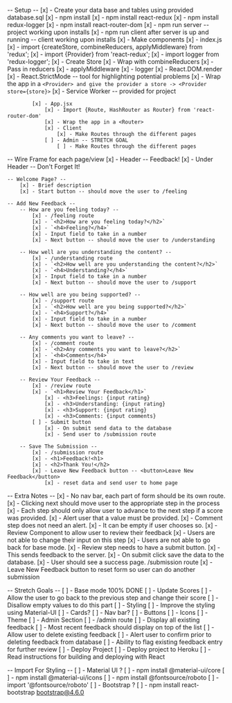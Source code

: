 -- Setup --
    [x] - Create your data base and tables using provided database.sql
    [x] - npm install
    [x] - npm install react-redux
    [x] - npm install redux-logger
    [x] - npm install react-router-dom
    [x] - npm run server -- project working upon installs
        [x] - npm run client after server is up and running -- client working upon installs
    [x] - Make components
        [x] - index.js
            [x] - import {createStore, combineReducers, applyMiddleware} from 'redux';
            [x] - import {Provider} from 'react-redux';
            [x] - import logger from 'redux-logger';
            [x] - Create Store
                [x] - Wrap with combineReducers
                    [x] - Pass in reducers
                [x] - applyMiddleware
                    [x] - logger
            [x] - React.DOM.render
                [x] - React.StrictMode -- tool for highlighting potential problems
                [x] - Wrap the app in a `<Provider> and give the provider a store -> <Provider store={store}>`
                [x] - Service Worker -- provided for project

            [x] - App.jsx
                [x] - Import {Route, HashRouter as Router} from 'react-router-dom'
                [x] - Wrap the app in a <Router>
                [x] - Client
                    [x] - Make Routes through the different pages
                [ ] - Admin -- STRETCH GOAL
                    [ ] - Make Routes through the different pages

-- Wire Frame for each page/view
    [x] - Header -- Feedback!
        [x] - Under Header -- Don't Forget It!

    -- Welcome Page? --
        [x] - Brief description
        [x] - Start button -- should move the user to /feeling

    -- Add New Feedback --
        -- How are you feeling today? --
            [x] - /feeling route
            [x] - `<h2>How are you feeling today?</h2>`
            [x] - `<h4>Feeling?</h4>`
            [x] - Input field to take in a number
            [x] - Next button -- should move the user to /understanding

        -- How well are you understanding the content? --
            [x] - /understanding route
            [x] - `<h2>How well are you understanding the content?</h2>`
            [x] - `<h4>Understanding?</h4>`
            [x] - Input field to take in a number
            [x] - Next button -- should move the user to /support

        -- How well are you being supported? --
            [x] - /support route
            [x] - `<h2>How well are you being supported?</h2>`
            [x] - `<h4>Support?</h4>`
            [x] - Input field to take in a number
            [x] - Next button -- should move the user to /comment

        -- Any comments you want to leave? --
            [x] - /comment route
            [x] - `<h2>Any comments you want to leave?</h2>`
            [x] - `<h4>Comments</h4>`
            [x] - Input field to take in text
            [x] - Next button -- should move the user to /review

        -- Review Your Feedback --
            [x] - /review route
            [x] - `<h1>Review Your Feedback</h1>`
                [x] - <h3>Feelings: {input rating}
                [x] - <h3>Understanding: {input rating}
                [x] - <h3>Support: {input rating}
                [x] - <h3>Comments: {input comments}
            [ ] - Submit button
                [x] - On submit send data to the database
                [x] - Send user to /submission route

        -- Save The Submission --
            [x] - /submission route
            [x] - <h1>Feedback!<h1>
            [x] - <h2>Thank You!</h2>
            [x] - Leave New Feedback button -- <button>Leave New Feedback</button>
                [x] - reset data and send user to home page

-- Extra Notes --
    [x] - No nav bar, each part of form should be its own route.
        [x] - Clicking next should move user to the appropriate step in the process
    [x] - Each step should only allow user to advance to the next step if a score was provided.
        [x] - Alert user that a value must be provided.
    [x] - Comment step does not need an alert.
        [x] - It can be empty if user chooses so.
    [x] - Review Component to allow user to review their feedback
        [x] - Users are not able to change their input on this step
        [x] - Users are not able to go back for base mode.
    [x] - Review step needs to have a submit button.
        [x] - This sends feedback to the server.
        [x] - On submit click save the data to the database.
        [x] - User should see a success page. /submission route
            [x] - Leave New Feedback button to reset form so user can do another submission




-- Stretch Goals --
    [ ] - Base mode 100% DONE
    [ ] - Update Scores
        [ ] - Allow the user to go back to the previous step and change their score
            [ ] - Disallow empty values to do this part
    [ ] - Styling
        [ ] - Improve the styling using Material-UI
            [ ] - Cards?
            [ ] - Nav bar?
            [ ] - Buttons
            [ ] - Icons
            [ ] - Theme
    [ ] - Admin Section
        [ ] - /admin route
            [ ] - Display all existing feedback
            [ ] - Most recent feedback should display on top of the list
            [ ] - Allow user to delete existing feedback
                [ ] - Alert user to confirm prior to deleting feedback from database
            [ ] - Ability to flag existing feedback entry for further review
    [ ] - Deploy Project
        [ ] - Deploy project to Heroku
            [ ] - Read instructions for building and deploying with React

-- Import For Styling --
    [ ] - Material UI ?
        [ ] - npm install @material-ui/core
        [ ] - npm install @material-ui/icons
        [ ] - npm install @fontsource/roboto
            [ ] - import '@fontsource/roboto'
    [ ] - Bootstrap ?
        [ ] - npm install react-bootstrap bootstrap@4.6.0
